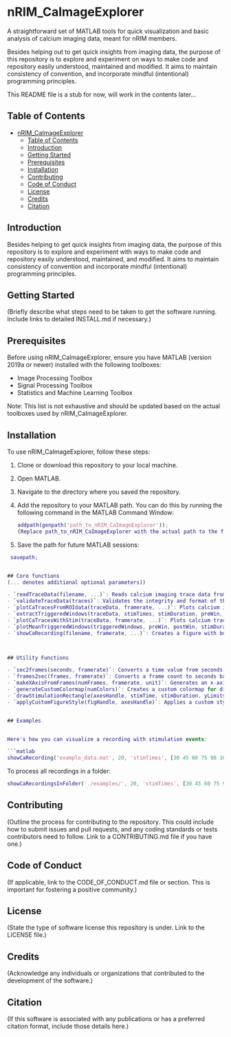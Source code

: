 # nRIM_CaImageExplorer
A straightforward set of MATLAB tools for quick visualization and basic analysis of calcium imaging data, meant for nRIM members.

Besides helping out to get quick insights from imaging data, the purpose of this repository is to explore and experiment on ways to make code and repository easily understood, maintained and modified. It aims to maintain consistency of convention, and incorporate mindful (intentional) programming principles.

This README file is a stub for now, will work in the contents later... 

## Table of Contents
- [nRIM\_CaImageExplorer](#nrim_caimageexplorer)
  - [Table of Contents](#table-of-contents)
  - [Introduction](#introduction)
  - [Getting Started](#getting-started)
  - [Prerequisites](#prerequisites)
  - [Installation](#installation)
  - [Contributing](#contributing)
  - [Code of Conduct](#code-of-conduct)
  - [License](#license)
  - [Credits](#credits)
  - [Citation](#citation)

## Introduction
Besides helping to get quick insights from imaging data, the purpose of this repository is to explore and experiment with ways to make code and repository easily understood, maintained, and modified. It aims to maintain consistency of convention and incorporate mindful (intentional) programming principles.

## Getting Started
(Briefly describe what steps need to be taken to get the software running. Include links to detailed INSTALL.md if necessary.)

## Prerequisites
Before using nRIM_CaImageExplorer, ensure you have MATLAB (version 2019a or newer) installed with the following toolboxes:
- Image Processing Toolbox
- Signal Processing Toolbox
- Statistics and Machine Learning Toolbox

Note: This list is not exhaustive and should be updated based on the actual toolboxes used by nRIM_CaImageExplorer.

## Installation

To use nRIM_CaImageExplorer, follow these steps:

1. Clone or download this repository to your local machine.
2. Open MATLAB.
3. Navigate to the directory where you saved the repository.
4. Add the repository to your MATLAB path. You can do this by running the following command in the MATLAB Command Window:

   ```matlab
   addpath(genpath('path_to_nRIM_CaImageExplorer'));
   (Replace path_to_nRIM_CaImageExplorer with the actual path to the folder where you saved the repository.)
   
5. Save the path for future MATLAB sessions:
  ```matlab
   savepath;


## Core functions
(... denotes additional optional parameters))

- `readTraceData(filename, ...)`: Reads calcium imaging trace data from a file (supports .mat and .csv formats).
- `validateTraceData(traces)`: Validates the integrity and format of the trace data, ensuring it meets expected dimensions and types.
- `plotCaTracesFromROIdata(traceData, framerate, ...)`: Plots calcium imaging traces for a given ROI data set.
- `extractTriggeredWindows(traceData, stimTimes, stimDuration, preWin, postWin, framerate)`: Extract windows of trace data around stimulation times.
- `plotCaTracesWithStim(traceData, framerate, ...)`: Plots calcium traces with overlaid stimulation periods, if provided.
- `plotMeanTriggeredWindows(triggeredWindows, preWin, postWin, stimDuration, framerate)`: Plots the mean activity across all regions of interest (ROIs) for specified pre- and post-stimulation windows.
- `showCaRecording(filename, framerate, ...)`: Creates a figure with both raw calcium traces and their triggered averages, given a file with trace data.



## Utility Functions

- `sec2frames(seconds, framerate)`: Converts a time value from seconds to frames based on the given framerate.
- `frames2sec(frames, framerate)`: Converts a frame count to seconds based on the given framerate.
- `makeXAxisFromFrames(numFrames, framerate, unit)`: Generates an x-axis for plotting based on the number of frames and the framerate.
- `generateCustomColormap(numColors)`: Creates a custom colormap for differentiating multiple traces in a plot.
- `drawStimulationRectangle(axesHandle, stimTime, stimDuration, yLimits)`: Adds a rectangle to the plot to indicate the period of stimulation.
- `applyCustomFigureStyle(figHandle, axesHandle)`: Applies a custom style to the figure and axes to maintain consistency in the visual appearance of plots.


## Examples


Here's how you can visualize a recording with stimulation events:

```matlab
showCaRecording('example_data.mat', 20, 'stimTimes', [30 45 60 75 90 105 120], 'stimDuration', 5, 'preWin', 2, 'postWin', 5);
```
To process all recordings in a folder:
```matlab
showCaRecordingsInFolder('./examples/', 20, 'stimTimes', [30 45 60 75 90 105 120], 'stimDuration', 5, 'preWin', 2, 'postWin', 5);
```

## Contributing
(Outline the process for contributing to the repository. This could include how to submit issues and pull requests, and any coding standards or tests contributors need to follow. Link to a CONTRIBUTING.md file if you have one.)

## Code of Conduct
(If applicable, link to the CODE_OF_CONDUCT.md file or section. This is important for fostering a positive community.)

## License
(State the type of software license this repository is under. Link to the LICENSE file.)

## Credits
(Acknowledge any individuals or organizations that contributed to the development of the software.)

## Citation
(If this software is associated with any publications or has a preferred citation format, include those details here.)
